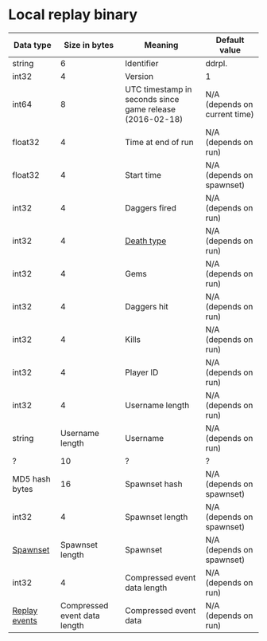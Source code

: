 # Local replay binary

| Data type                         | Size in bytes                | Meaning                                                  | Default value                 |
|-----------------------------------|------------------------------|----------------------------------------------------------|-------------------------------|
| string                            | 6                            | Identifier                                               | ddrpl.                        |
| int32                             | 4                            | Version                                                  | 1                             |
| int64                             | 8                            | UTC timestamp in seconds since game release (2016-02-18) | N/A (depends on current time) |
| float32                           | 4                            | Time at end of run                                       | N/A (depends on run)          |
| float32                           | 4                            | Start time                                               | N/A (depends on spawnset)     |
| int32                             | 4                            | Daggers fired                                            | N/A (depends on run)          |
| int32                             | 4                            | [Death type](death-types.md)                             | N/A (depends on run)          |
| int32                             | 4                            | Gems                                                     | N/A (depends on run)          |
| int32                             | 4                            | Daggers hit                                              | N/A (depends on run)          |
| int32                             | 4                            | Kills                                                    | N/A (depends on run)          |
| int32                             | 4                            | Player ID                                                | N/A (depends on run)          |
| int32                             | 4                            | Username length                                          | N/A (depends on run)          |
| string                            | Username length              | Username                                                 | N/A (depends on run)          |
| ?                                 | 10                           | ?                                                        | ?                             |
| MD5 hash bytes                    | 16                           | Spawnset hash                                            | N/A (depends on spawnset)     |
| int32                             | 4                            | Spawnset length                                          | N/A (depends on spawnset)     |
| [Spawnset](spawnset-binary.md)    | Spawnset length              | Spawnset                                                 | N/A (depends on spawnset)     |
| int32                             | 4                            | Compressed event data length                             | N/A (depends on run)          |
| [Replay events](replay-events.md) | Compressed event data length | Compressed event data                                    | N/A (depends on run)          |
